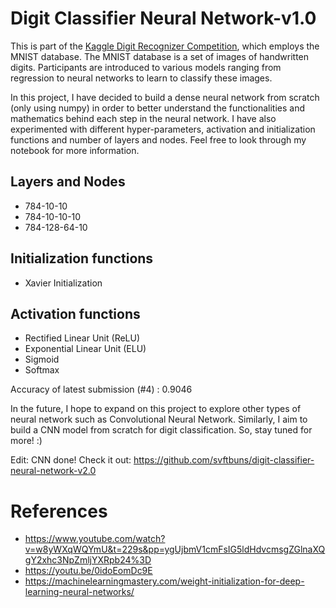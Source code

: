 # Digit Classifier Neural Network-v1.0

This is part of the <a href='https://www.kaggle.com/competitions/digit-recognizer'>Kaggle Digit Recognizer Competition</a>, which employs the MNIST database. The MNIST database is a set of images of handwritten digits. Participants are introduced to various models ranging from regression to neural networks to learn to classify these images. 

In this project, I have decided to build a dense neural network from scratch (only using numpy) in order to better understand the functionalities and mathematics behind each step in the neural network. I have also experimented with different hyper-parameters, activation and initialization functions and number of layers and nodes. Feel free to look through my notebook for more information. 

## Layers and Nodes
- 784-10-10
- 784-10-10-10
- 784-128-64-10

## Initialization functions
- Xavier Initialization

## Activation functions
- Rectified Linear Unit (ReLU)
- Exponential Linear Unit (ELU)
- Sigmoid
- Softmax

Accuracy of latest submission (#4) : 0.9046

In the future, I hope to expand on this project to explore other types of neural network such as Convolutional Neural Network. Similarly, I aim to build a CNN model from scratch for digit classification. So, stay tuned for more! :)

Edit: CNN done! Check it out: https://github.com/svftbuns/digit-classifier-neural-network-v2.0


# References
- https://www.youtube.com/watch?v=w8yWXqWQYmU&t=229s&pp=ygUjbmV1cmFsIG5ldHdvcmsgZGlnaXQgY2xhc3NpZmljYXRpb24%3D
- https://youtu.be/0idoEomDc9E
- https://machinelearningmastery.com/weight-initialization-for-deep-learning-neural-networks/
